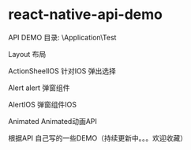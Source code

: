 # react-native-api-demo

API DEMO 目录: \Application\Test

Layout 布局

ActionSheelIOS 针对IOS 弹出选择

Alert alert 弹窗组件

AlertIOS 弹窗组件IOS

Animated Animated动画API

根据API 自己写的一些DEMO（持续更新中。。。欢迎收藏）
